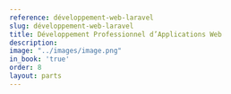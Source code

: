 ```yaml
---
reference: développement-web-laravel
slug: développement-web-laravel
title: Développement Professionnel d’Applications Web
description:
image: "../images/image.png"
in_book: 'true'
order: 8
layout: parts
---
```

